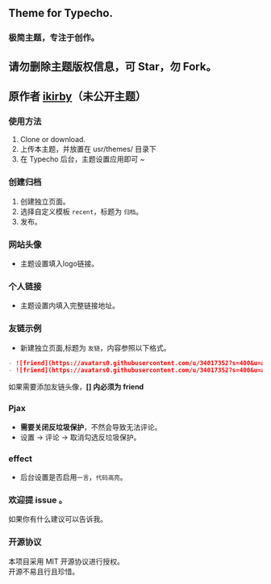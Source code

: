 ## Theme for Typecho.
### 极简主题，专注于创作。
## 请勿删除主题版权信息，可 Star，勿 Fork。
## 原作者 [ikirby](https://ikirby.me/)（未公开主题）

### 使用方法
1. Clone or download.
2. 上传本主题，并放置在 usr/themes/ 目录下
3. 在 Typecho 后台，主题设置应用即可 ~

### 创建归档

1. 创建独立页面。
2. 选择自定义模板 ```recent```，标题为 ```归档```。  
3. 发布。

### 网站头像

- 主题设置填入logo链接。

### 个人链接

- 主题设置内填入完整链接地址。

### 友链示例

- 新建独立页面,标题为 ```友链```，内容参照以下格式。

```markdown
- ![friend](https://avatars0.githubusercontent.com/u/34017352?s=400&u=a06f4ca3cebd399527f469c9ce1c9d5486b0a406&v=4)[Google](https://Google.com)
- ![friend](https://avatars0.githubusercontent.com/u/34017352?s=400&u=a06f4ca3cebd399527f469c9ce1c9d5486b0a406&v=4)[Godme: 无非是一个不可知的背负](https://www.runtua.cn)
```
如果需要添加友链头像，**[] 内必须为 friend**

### Pjax

- **需要关闭反垃圾保护**，不然会导致无法评论。
- 设置 -> 评论 -> 取消勾选反垃圾保护。

### effect

- 后台设置是否启用```一言```，```代码高亮```。

### 欢迎提 issue 。

如果你有什么建议可以告诉我。

### 开源协议

本项目采用 MIT 开源协议进行授权。  
开源不易且行且珍惜。
